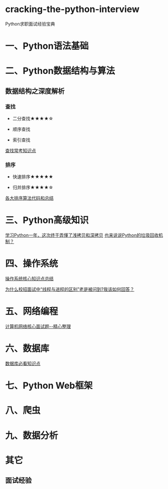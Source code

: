 # cracking-the-python-interview
Python求职面试经验宝典

# 一、Python语法基础



# 二、Python数据结构与算法

## 数据结构之深度解析

### 查找

- 二分查找★★★★☆

- 顺序查找

- 索引查找

[查找常考知识点](https://github.com/yuzhouStayHungry/cracking-the-python-interview/blob/master/%E6%8E%92%E5%BA%8F%E7%AE%97%E6%B3%95%E7%9F%A5%E8%AF%86%E7%82%B9%E5%AD%A6%E4%B9%A0.md)

### 排序

- 快速排序★★★★★

- 归并排序★★★★☆

[各大排序算法代码和总结](https://github.com/yuzhouStayHungry/cracking-the-python-interview/blob/master/%E6%9F%A5%E6%89%BE%E7%AE%97%E6%B3%95%E7%9F%A5%E8%AF%86%E7%82%B9%E5%AD%A6%E4%B9%A0.md)


# 三、Python高级知识

[学习Python一年，这次终于弄懂了浅拷贝和深拷贝](https://yuzhoustayhungry.github.io/post/%E6%B7%B1%E6%8B%B7%E8%B4%9D%E5%92%8C%E6%B5%85%E6%8B%B7%E8%B4%9D/)
[也来说说Python的垃圾回收机制？](https://yuzhoustayhungry.github.io/post/python%E5%9E%83%E5%9C%BE%E5%9B%9E%E6%94%B6/)

# 四、操作系统

[操作系统核心知识点总结](https://github.com/yuzhouStayHungry/the_Element_Of_IT_Interview/blob/master/2020%E6%A0%B8%E5%BF%83%E9%9D%A2%E8%AF%95%E9%A2%98--%E6%93%8D%E4%BD%9C%E7%B3%BB%E7%BB%9F.md)

[为什么校招面试中“线程与进程的区别”老是被问到?我该如何回答？](https://yuzhoustayhungry.github.io/post/%E7%BA%BF%E7%A8%8B%E4%B8%8E%E8%BF%9B%E7%A8%8B/)

# 五、网络编程

[计算机网络核心面试题--精心整理](https://github.com/yuzhouStayHungry/the_Element_Of_IT_Interview/blob/master/2020%E6%A0%B8%E5%BF%83%E9%9D%A2%E8%AF%95%E9%A2%98--%E8%AE%A1%E7%AE%97%E6%9C%BA%E7%BD%91%E7%BB%9C.md)

# 六、数据库

[数据库必看知识点](https://github.com/yuzhouStayHungry/the_Element_Of_IT_Interview/blob/master/2020%E6%A0%B8%E5%BF%83%E9%9D%A2%E8%AF%95%E9%A2%98--MySQL.md)

# 七、Python Web框架

# 八、爬虫

# 九、数据分析

# 其它

## 面试经验
